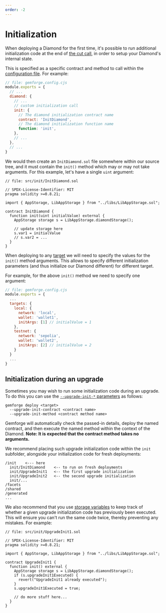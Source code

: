 ```yaml
---
order: -2
---
```


# Initialization

When deploying a Diamond for the first time, it's possible to run additional initialization code at the end of [the cut call](https://github.com/mudgen/diamond-2/blob/master/contracts/facets/DiamondCutFacet.sol#L20), in order to setup your Diamond's internal state.

This is specified as a specific contract and method to call within the [configuration file](../configuration/diamond.md). For example:

```js
// file: gemforge.config.cjs
module.exports = {
  // ...
  diamond: {
    // ...
    // custom initialization call
    init: {
      // The diamond initialization contract name
      contract: 'InitDiamond',
      // The diamond initialization function name
      function: 'init',
    },  
    // ...
  },
  // ...
}
```

We would then create an `InitDiamond.sol` file somewhere within our source tree, and it must contain the `init()` method which may or may not take arguments. For this example, let's have a single `uint` argument:

```solidity
// file: src/init/InitDiamond.sol

// SPDX-License-Identifier: MIT
pragma solidity >=0.8.21;

import { AppStorage, LibAppStorage } from "../libs/LibAppStorage.sol";

contract InitDiamond {
  function init(uint initialValue) external {
    AppStorage storage s = LibAppStorage.diamondStorage();

    // update storage here
    s.var1 = initialValue
    // s.var2 = ...
  }
}
```

When deploying to any [target](../configuration/targets.md) we will need to specify the values for the `init()` method arguments. This allows to specify different initialization parameters (and thus initialize our Diamond different) for different target.

For example, for the above `init()` method we need to specify one argument:

```js
// file: gemforge.config.cjs
module.exports = {
  ...
  targets: {
    local: {
      network: 'local',
      wallet: 'wallet1',
      initArgs: [1] // initialValue = 1
    },
    testnet: {
      network: 'sepolia',
      wallet: 'wallet2',
      initArgs: [2] // initialValue = 2
    }
  }
  ...
}
```

## Initialization during an upgrade

Sometimes you may wish to run some initialization code during an upgrade. To do this you can use the [`--upgrade-init-*` parameters](../commands/deploy.md) as follows:

```shell
gemforge deploy <target>
  --upgrade-init-contract <contract name> 
  --upgrade-init-method <contract method name>
```

Gemforge will automatically check the passed-in details, deploy the named contract, and then execute the named method within the context of the Diamond. **Note: It is expected that the contract method takes no arguments.**

We recommend placing such upgrade initialization code within the `init` subfolder, alongside your initialization code for fresh deployments:

```
/init    <--- here
  init/InitDiamond    <-- to run on fresh deployments
  init/UpgradeInit1   <-- the first upgrade initialization
  init/UpgradeInit2   <-- the second upgrade initialization
  init/...
/facets
/shared
/generated 
...
```

We also recommend that you use [storage variables](./storage.md) to keep track of whether a given upgrade initialization code has previously been executed. This will ensure you can't run the same code twice, thereby preventing any mistakes. For example:

```solidity
// file: src/init/UpgradeInit1.sol

// SPDX-License-Identifier: MIT
pragma solidity >=0.8.21;

import { AppStorage, LibAppStorage } from "../libs/LibAppStorage.sol";

contract UpgradeInit1 {
  function init() external {
    AppStorage storage s = LibAppStorage.diamondStorage();
    if (s.upgradeInit1Executed) {
      revert("UpgradeInit1 already executed");
    }
    s.upgradeInit1Executed = true;

    // do more stuff here...
  }
}
```
